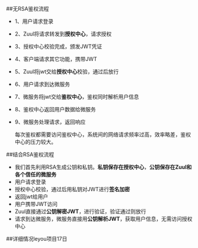 ##无RSA鉴权流程

- 1、用户请求登录

- 2、Zuul将请求转发到**授权中心**，请求授权

- 3、授权中心校验完成，颁发JWT凭证

- 4、客户端请求其它功能，携带JWT

- 5、Zuul将jwt交给**授权中心**校验，通过后放行

- 6、用户请求到达微服务

- 7、微服务将jwt交给**鉴权中心**，鉴权同时解析用户信息

- 8、鉴权中心返回用户数据给微服务

- 9、微服务处理请求，返回响应

  每次鉴权都需要访问鉴权中心，系统间的网络请求频率过高，效率略差，鉴权中心的压力较大。

##结合RSA鉴权流程

- 我们首先利用RSA生成公钥和私钥。**私钥保存在授权中心**，**公钥保存在Zuul和各个信任的微服务**
- 用户请求登录
- 授权中心校验，通过后用私钥对JWT进行**签名加密**
- 返回jwt给用户
- 用户携带JWT访问
- Zuul直接通过**公钥解密JWT**，进行验证，验证通过则放行
- 请求到达微服务，微服务直接用**公钥解析JWT**，获取用户信息，无需访问授权中心

##详细情况leyou项目17日